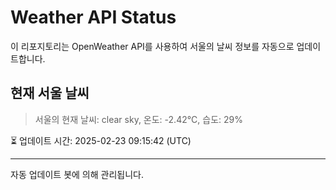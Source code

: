 
# Weather API Status

이 리포지토리는 OpenWeather API를 사용하여 서울의 날씨 정보를 자동으로 업데이트합니다.

## 현재 서울 날씨
> 서울의 현재 날씨: clear sky, 온도: -2.42°C, 습도: 29%

⏳ 업데이트 시간: 2025-02-23 09:15:42 (UTC)

---
자동 업데이트 봇에 의해 관리됩니다.
